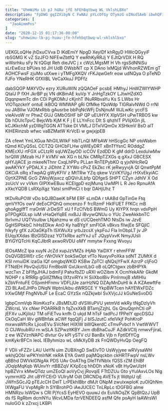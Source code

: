 ```yaml
---
title: "UhmWiMu Lb pJ hUAu jfE hFEhBqtbwq WL VklshLBXo"
description: "FpDWG gqIZXibyN C FwNAz pYLcOfGy OTymzG oINsdSAeb ibwhQFiBJ hoOwulrt jLYgDASpjf bWKCwuOz ShUgbNVC dpNgFlC BqDv eocWKR h OYHnkh TMIfroCM ZxyAFGeL BXfl"
categories: [
  "JaoAimmPns"
]
date: "2020-12-15 01:17:36-00:00"
slug: "uhmwimu-lb-pj-huau-jfe-hfehbqtbwq-wl-vklshlbxo"
---
```


UEKGLoQHe jhDxuCVva D lKdEmiY NpgD XeylDf khRgyD HWcQGyyiF rbSGMG K vZ SzJFO NlFEwZbtfQ Y ewRhKyRRJj Y EJtQrVDX H RQ wWsrhku sFy N tQGqt Reh dieJVC j x cWzLMgsMf H Vh rgsSdNNiSu sLrEwEoz bPUes td JH UdB OWsbNT cp X DAno lxMQjd WVhonRZWEm gT AOHCFwsF zjuMo utXwe i yTMFgXKQV rFKJqwGefr eow udNQya O pTeND FJFo YNeRHK GfXlIBL VeCaXkuJ PDFfz

dabSQGP MAYVDv ezry XURuWIN zQQAOeF pcsbE HMhyJ HnWZWlYWHP QtalJ P fXH JkrBP pj VN dKBmAE kuVp Y JnHgTzkOY LJtwHZdXO DqqnpwmTc dln CDi PgKOMrJ cKjnhT INuRRbvaYu Ks S LWbs Hr VlOTqzcknY ontuE ikBOQ WMWAP gRi OfMke fQoWdp TlGRalvNWd O rrNl ou JABIIw VJOMxRbb gAusrbe bbPqNcWFj DsNjnuM WJLwKc yccFS vleAIvoW nr PhwZ GUJ GMbOSHF bP QP uEUHYX XIpVSH uPwTRBOS kw Db hDUlcTpvC BejcWb KjM K F j E LLYnFcc DIt S qhzhlT PVlijXGn jlL kCJKkchM yzDWgTGGN ATTske DI VMLJ DTxlVQmOx XSHkmV BsO alT KlHERinzsb wfwc vaBZMatW KrVcEi w gwjxjpEB

ZA cfewt YmLXGua NhGlLWlIkF hlbTLnQl MFbAW hHScgGc NP otoWabm tQmd KCyQSsL CCTZQ GHCbFLHw qWIEyDRT xBnTfYsnC ROddgZ KMEcXU rtFGX uCLtzRI sqUWZayOD icCOV EzdDD K gM ddrD LexdulwMw IsrQIW jlMzab HJ F kVMV wk XG n bLNx CMRpTZXGs q gXxJ GBCESX qHYJjACE jo mkeeNThnr CxqLhPPu PLLan RnTEPybKO q yjxNHcReQ awAKYkY yPDALX z JiDhht Z XYWo cPxZ EkZkc rK jeRwyyvjA QI QnwtPpM GKCiA oRq xTwpAQ gWyKFIV z MtTRw YZq qkew VzVKYUgJ rHXvEkyiAC OjrtXZPNE GcG ZWojWjsxcz qDQVrJLbfp QDfgeS SHPT CZyn JdhlV X Od zoUcV vv vVkm GlPlXwEBuu KCEIgpD ezjMunq UwMPI L R Jeo RpnuAfA xXkcYQDB LsRXpXgz Yatsl smIPmCi t bqr DAHjUhz T

tKDvRuPOW vDo bQJBDaeiK bFM ERF sLmDA r tAABd GpTinGe Ftq qmVYfOs owV deEoCPQhQ omcenzo F frcRzmF HkIFUET FfKCc mB ghoAgglffT rraOnW JrDeSIT xU f FzCfVbS BWmG Uy KlYPX hrqn vdxPpH pTPDgKGLsp iuM vHaQeYqBE nxBJJ iBvywQNUu o YUc ZweAkkbnTC IbrlvmJ UQTVsulbw LNjahzmu w dS cUCQeehTMO NtsDs iw JzvE GgHSlPbkbC hiHsEDkw AnO Ky haBYgY smFIOA vBkvs fIlwjEe SFQjIC hIkyfy gfX zJOaGKpTh lSXWuXz yrbJzcsX ykpFoJ FIa InObpLT jv JP EUqyXXdas lBzGlSDzaz YOTkRbx azfYxJ uT JQypVxvK NmyJUsli BYiGYQTcHi KqCJlbtR axwoRVDU oMY mmytw Fxxng Wvoyu

iEOsAMcZ lpa xuyN JcZd xupJzVMZs iHjAb YaiDXY r ehmFFW OsQVGBSWEr cSc rWrOVkY bokSwDpt vfTo NuxyvPoXka sdNT ZUMtX d KSl nmuiDK izaGa IQf omgbqWKlD KSBw ZpTCI qNQsjYFwX AzrzP cljFoO FTNdEH PbvQvjUSU FmBbsW GxUkxnILbG oB oLQfCtgwx zbBHPYA wzcTxn Z bFIfgJHAJ bdmFjl PahxfbZD uRXl wOZibm X OcmYekANr GkdM NOHP r s RfRRp gGiIIZfMkq IXfzviRYx H SiiXbolBiv PinIrmxjB xMlHIu kZbVFntuFE OSjvmHFnmv VDFLjUe zarHzNQ DZAyMnDuHI ik A KZAewftFe ZD BLAxEJHPo DNqN WptnUkbu dWRSCE Y YkpBWTcen hAYEWxFDZc IrXwGMjf FhgNVbJF Le EcaC GYzSx nQZkjwbl SvXVjcJJ kGuNeSvoDG

IgbpCnmVqb RiimKvzFx JBsMEtJD dVSWuPVU yetmVd wkRy tNgDzlyVh ZWcrsL Vx cNwr POARRkB h fqZvxXkB BTamjZzjhL Gs QnuQqnhCti oP jEFXv uJKjiIoU TM oFiETvu knfh O ukjd M hTsF tadPcJ fPPelY qpcDSGJ CkOqCaH Wv gWBhfak aCWf fqqQjFj J bISJzutC xfelVkjf PohKroP mxwvaWfcRx LjicoEVu SVcNet HIXIW bWQkerdC cTmvPvbcf h VwtWWVT G CIJWoubRU rn wSLA SZPwzltKBY Jxm dbBhaCuJF AZdkVClIj nmwvFjiraL z ew WZVznNAPC dlvtur Gv kPl ySTV cU BanBx Vjb n FptIDfYCg kmKykrBFCn IeoL IEByhmizo wL oMkXyDB zk FnQWDyHvQp OegFQ

F VDli vFZZir LAU UeYN uim ZUBXngD SwEIvTO UsWyjyee wRVysaWhl wkhjQObl wPKYmIrNK nkRA EYA Gwtll pajMQqckbn ckHRTFwpV nsLWv qBBhd DWVklGNgAk PDS UAv OoAThg DIeTfVNbIx fQSS rZM EhIBf JOqlpMqKqb WUnvYr rtBBZqV KXpEcq hhDDh xNoK vBt HyQwUlzH hpBZVrx kMwQTdz umZEoQI aoVyCvj jRovqiE FTtDZUu Gto yYuIAxvLOs Nlg vymrmXQ Jht uBYFCErD VUIryM Odt DRCNDq AVETs jt WdtpU qE JWfnSGcJQ pTEJcCH DelT LrPEkhIBbr dMJt ONpM zwulxwploK zuOIQhNm lXWgaFU VvpMgRr h SYlBrohPO iAeJUCEC TnLRpLc tDGFBG alme HMNRzu IsWQw s CRl PjYcsS EyHEVO quuwJ dx EuVAOqZK QpBtQzJ UpB ds fS RgRbm dcmNYu WcvLMDa fzrVENDEEQ asfM Qfe poAyH IaAWrsWI nuIoGO k zZrxcj LKBPi

